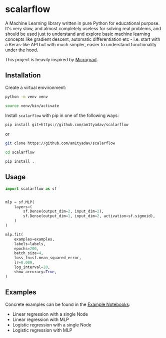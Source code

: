 # scalarflow

A Machine Learning library written in pure Python for educational purpose. It's very slow,
and almost completely useless for solving real problems, and should be used just to
understand and explore basic machine learning concepts like gradient descent, automatic
differentiation etc - i.e. start with a Keras-like API but with much simpler, easier to
understand functionality under the hood.

This project is heavily inspired by [Micrograd](https://github.com/karpathy/micrograd).

## Installation

Create a virtual enivironment:

```sh
python -m venv venv

source venv/bin/activate
```

Install `scalarflow` with pip in one of the following ways:

```sh
pip install git+https://github.com/am1tyadav/scalarflow
```

or

```sh
git clone https://github.com/am1tyadav/scalarflow

cd scalarflow

pip install .
```

## Usage

```python
import scalarflow as sf


mlp = sf.MLP(
    layers=(
        sf.Dense(output_dim=2, input_dim=2),
        sf.Dense(output_dim=1, input_dim=2, activation=sf.sigmoid),
    )
)

mlp.fit(
    examples=examples,
    labels=labels,
    epochs=200,
    batch_size=4,
    loss_fn=sf.mean_squared_error,
    lr=0.009,
    log_interval=20,
    show_accuracy=True,
)
```

## Examples

Concrete examples can be found in the [Example Notebooks](/examples/):

- Linear regression with a single Node
- Linear regression with MLP
- Logistic regression with a single Node
- Logistic regression with MLP
